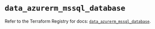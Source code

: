 # `data_azurerm_mssql_database`

Refer to the Terraform Registry for docs: [`data_azurerm_mssql_database`](https://registry.terraform.io/providers/hashicorp/azurerm/4.29.0/docs/data-sources/mssql_database).
